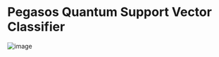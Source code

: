 # Pegasos Quantum Support Vector Classifier
![image](https://github.com/BradySteele/Pegasos_qsvc/assets/88554672/40dc402e-a4d0-4bd8-a05c-4edea77a0a8d)
